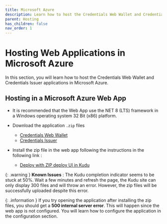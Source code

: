 ```yaml
---
title: Microsoft Azure
description: Learn how to host the Credentials Web Wallet and Credentials Issuer in Microsoft Azure
parent: Hosting
has_children: false
nav_order: 1
---
```


# Hosting Web Applications in Microsoft Azure

In this section, you will learn how to host the Credentials Web Wallet and Credentials Issuer applications in Microsoft Azure.

## Hosting in a Microsoft Azure Web App

- It is recommended that the Web App use the NET 8 (LTS) framework in a Windows operating system 32 Bit (x86) platform.

- Download the application ``.zip`` files

    - [Credentials Web Wallet](https://github.com/cloudtnt-rcl/RCL.CloudTnT.Express.Deployment/releases/download/V1.0/issuer-webapp-v1-winx86.zip)
    - [Credentials Issuer](https://github.com/cloudtnt-rcl/RCL.CloudTnT.Express.Deployment/releases/download/V1.0/wallet-webapp-v1-winx86.zip)

- Install the zip file in the web app following the instructions in the following link :

    - [Deploy with ZIP deploy UI in Kudu](https://learn.microsoft.com/en-us/azure/app-service/deploy-zip?tabs=cli#deploy-with-zip-deploy-ui-in-kudu)

{: .warning }
**Known Issues** : The Kudu completion indicator seems to be stuck at 50%. Wait a few minutes and refresh the page, the Kudu site can only display 300 files and will throw an error. However, the zip files will be successfully uploaded despite this error.

{: .information }
If you try opening the application after installing the zip files, you should get a **500 internal server error**. This will happen since the web app is not configured. You will learn how to configure the application in the configuration section. 

